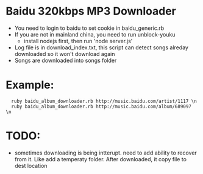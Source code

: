 # Baidu 320kbps MP3 Downloader

* You need to login to baidu to set cookie in baidu_generic.rb
* If you are not in mainland china, you need to run unblock-youku
  * install nodejs first, then run 'node server.js'
* Log file is in download_index.txt, this script can detect songs alreday downloaded so it won't download again
* Songs are downloaded into songs folder

# Example: 

      ruby baidu_album_downloader.rb http://music.baidu.com/artist/1117 \n
      ruby baidu_album_downloader.rb http://music.baidu.com/album/689097 \n



# TODO: 

* sometimes downloading is being intterupt. need to add ability to recover from it. Like add a temperaty folder. After downloaded, it copy file to dest location
